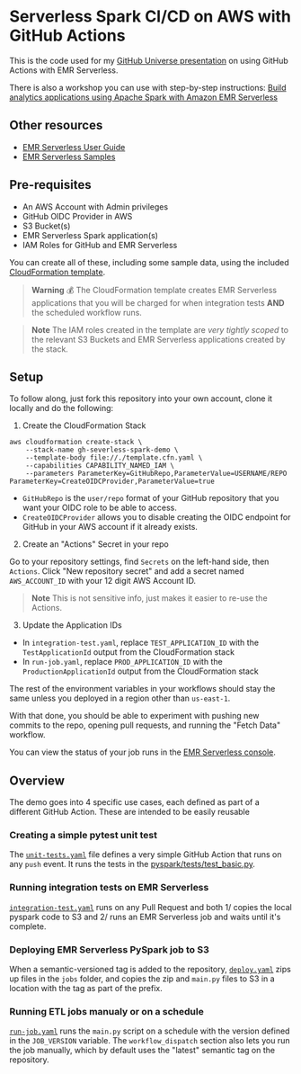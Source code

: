 # Serverless Spark CI/CD on AWS with GitHub Actions

This is the code used for my [GitHub Universe presentation](https://githubuniverse.com/events/detail/virtual-schedule/0a4737d4-4e63-4b50-8) on using GitHub Actions with EMR Serverless.

There is also a workshop you can use with step-by-step instructions: [Build analytics applications using Apache Spark with Amazon EMR Serverless](https://catalog.us-east-1.prod.workshops.aws/workshops/87bdf4a6-4356-411f-9b21-f8b7e4d02d4c/en-US)

## Other resources

- [EMR Serverless User Guide](https://docs.aws.amazon.com/emr/latest/EMR-Serverless-UserGuide/emr-serverless.html)
- [EMR Serverless Samples](https://github.com/aws-samples/emr-serverless-samples/)

## Pre-requisites

- An AWS Account with Admin privileges
- GitHub OIDC Provider in AWS
- S3 Bucket(s)
- EMR Serverless Spark application(s)
- IAM Roles for GitHub and EMR Serverless

You can create all of these, including some sample data, using the included [CloudFormation template](template.cfn.yaml).

> **Warning** 💰 The CloudFormation template creates EMR Serverless applications that you will be charged for when integration tests **AND** the scheduled workflow runs.

> **Note** The IAM roles created in the template are _very tightly scoped_ to the relevant S3 Buckets and EMR Serverless applications created by the stack.

## Setup

To follow along, just fork this repository into your own account, clone it locally and do the following:

1. Create the CloudFormation Stack

```shell
aws cloudformation create-stack \
    --stack-name gh-severless-spark-demo \
    --template-body file://./template.cfn.yaml \
    --capabilities CAPABILITY_NAMED_IAM \
    --parameters ParameterKey=GitHubRepo,ParameterValue=USERNAME/REPO ParameterKey=CreateOIDCProvider,ParameterValue=true
```

- `GitHubRepo` is the `user/repo` format of your GitHub repository that you want your OIDC role to be able to access.
- `CreateOIDCProvider` allows you to disable creating the OIDC endpoint for GitHub in your AWS account if it already exists.

2. Create an "Actions" Secret in your repo

Go to your repository settings, find `Secrets` on the left-hand side, then `Actions`. Click "New repository secret" and add a secret named `AWS_ACCOUNT_ID` with your 12 digit AWS Account ID.

> **Note** This is not sensitive info, just makes it easier to re-use the Actions.

3. Update the Application IDs

- In `integration-test.yaml`, replace `TEST_APPLICATION_ID` with the `TestApplicationId` output from the CloudFormation stack
- In `run-job.yaml`, replace `PROD_APPLICATION_ID` with the `ProductionApplicationId` output from the CloudFormation stack

The rest of the environment variables in your workflows should stay the same unless you deployed in a region other than `us-east-1`.

With that done, you should be able to experiment with pushing new commits to the repo, opening pull requests, and running the "Fetch Data" workflow.

You can view the status of your job runs in the [EMR Serverless console](https://console.aws.amazon.com/emr/home#/serverless).

## Overview

The demo goes into 4 specific use cases, each defined as part of a different GitHub Action. These are intended to be easily reusable

### Creating a simple pytest unit test

The [`unit-tests.yaml`](.github/workflows/unit-tests.yaml) file defines a very simple GitHub Action that runs on any `push` event. It runs the tests in the [pyspark/tests/test_basic.py](./pyspark/tests/test_basic.py).

### Running integration tests on EMR Serverless

[`integration-test.yaml`](.github/workflows/integration-test.yaml) runs on any Pull Request and both 1/ copies the local pyspark code to S3 and 2/ runs an EMR Serverless job and waits until it's complete.

### Deploying EMR Serverless PySpark job to S3

When a semantic-versioned tag is added to the repository, [`deploy.yaml`](.github/workflows/deploy.yaml) zips up files in the `jobs` folder, and copies the zip and `main.py` files to S3 in a location with the tag as part of the prefix.

### Running ETL jobs manualy or on a schedule

[`run-job.yaml`](.github/workflows/run-job.yaml) runs the `main.py` script on a schedule with the version defined in the `JOB_VERSION` variable. The `workflow_dispatch` section also lets you run the job manually, which by default uses the "latest" semantic tag on the repository.
